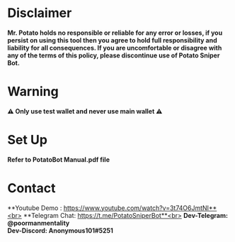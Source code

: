 # **Disclaimer**<br>
**Mr. Potato holds no responsible or reliable for any error or losses, if you persist on using this tool then you agree to hold full responsibility and liability for all consequences. If you are uncomfortable or disagree with any of the terms of this policy, please discontinue use of Potato Sniper Bot.**

# **Warning**<br>
**⚠ Only use test wallet and never use main wallet ⚠**

# **Set Up**<br>
**Refer to PotatoBot Manual.pdf file**

# **Contact**<br>
**Youtube Demo : https://www.youtube.com/watch?v=3t74O6JmtNI**<br>
**Telegram Chat: https://t.me/PotatoSniperBot**<br>
**Dev-Telegram: @poormanmentality**<br>
**Dev-Discord: Anonymous101#5251**<br>
